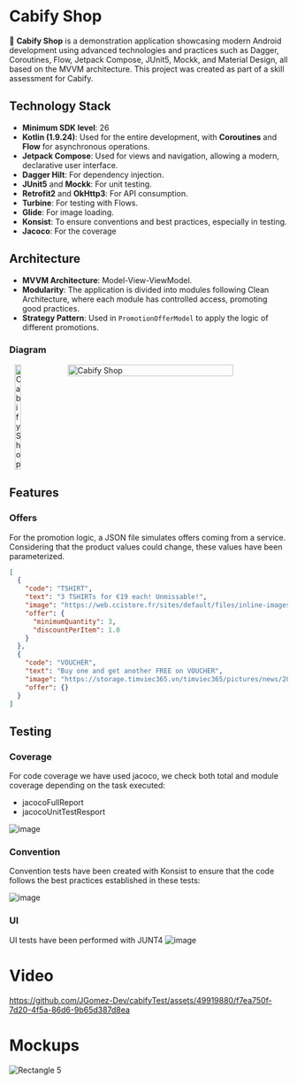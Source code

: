 
# Cabify Shop

🛒 **Cabify Shop** is a demonstration application showcasing modern Android development using advanced technologies and practices such as Dagger, Coroutines, Flow, Jetpack Compose, JUnit5, Mockk, and Material Design, all based on the MVVM architecture. This project was created as part of a skill assessment for Cabify.

## Technology Stack

- **Minimum SDK level**: 26
- **Kotlin (1.9.24)**: Used for the entire development, with **Coroutines** and **Flow** for asynchronous operations.
- **Jetpack Compose**: Used for views and navigation, allowing a modern, declarative user interface.
- **Dagger Hilt**: For dependency injection.
- **JUnit5** and **Mockk**: For unit testing.
- **Retrofit2** and **OkHttp3**: For API consumption.
- **Turbine**: For testing with Flows.
- **Glide**: For image loading.
- **Konsist**: To ensure conventions and best practices, especially in testing.
- **Jacoco**: For the coverage

## Architecture

- **MVVM Architecture**: Model-View-ViewModel.
- **Modularity**: The application is divided into modules following Clean Architecture, where each module has controlled access, promoting good practices.
- **Strategy Pattern**: Used in `PromotionOfferModel` to apply the logic of different promotions.

### Diagram
<div style="display: flex; justify-content: space-around;">
  <img src="https://github.com/JGomez-Dev/cabifyTest/assets/49919880/b64edd3c-bcf7-47d4-a679-bc97fdb4ba75" alt="Cabify Shop" width="15%">
  <img src="https://github.com/JGomez-Dev/cabifyTest/assets/49919880/f91b1747-e852-4506-b7de-1d7ccc3337a6" alt="Cabify Shop" width="77%">
</div>

## Features

### Offers

For the promotion logic, a JSON file simulates offers coming from a service. Considering that the product values could change, these values have been parameterized.

```json
[
  {
    "code": "TSHIRT",
    "text": "3 TSHIRTs for €19 each! Unmissable!",
    "image": "https://web.ccistore.fr/sites/default/files/inline-images/op%C3%A9%20sp%C3%A9ciale%202.jpg",
    "offer": {
      "minimumQuantity": 3,
      "discountPerItem": 1.0
    }
  },
  {
    "code": "VOUCHER",
    "text": "Buy one and get another FREE on VOUCHER",
    "image": "https://storage.timviec365.vn/timviec365/pictures/news/2019/03/13/iyf1552475540.jpg",
    "offer": {}
  }
]
```

## Testing 
### Coverage
For code coverage we have used jacoco, we check both total and module coverage depending on the task executed: 
* jacocoFullReport
* jacocoUnitTestResport
 
![image](https://github.com/JGomez-Dev/cabifyTest/assets/49919880/af96aa86-79ec-4932-a2a4-8e292c7ad384)

### Convention
Convention tests have been created with Konsist to ensure that the code follows the best practices established in these tests:

![image](https://github.com/JGomez-Dev/cabifyTest/assets/49919880/a5279811-4ea1-4b4f-b0e3-3e53a1d09a23)

### UI
UI tests have been performed with JUNT4
![image](https://github.com/JGomez-Dev/cabifyTest/assets/49919880/a798d7be-9c73-4ca5-806f-db5524212db6)


# Video
https://github.com/JGomez-Dev/cabifyTest/assets/49919880/f7ea750f-7d20-4f5a-86d6-9b65d387d8ea

# Mockups
![Rectangle 5](https://github.com/JGomez-Dev/cabifyTest/assets/49919880/960dd231-4495-4602-9398-0267e6f2deb7)
